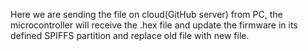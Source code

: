 Here we are sending the file on cloud(GitHub server) from PC, the microcontroller will receive the .hex file and update the firmware in its defined SPIFFS partition and replace old file with new file.
